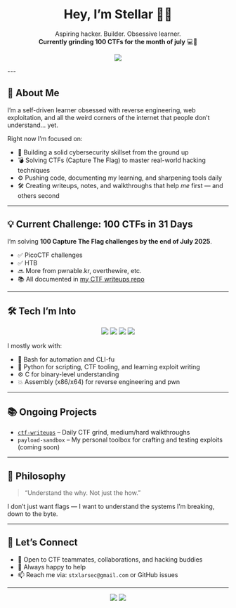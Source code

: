 <h1 align="center">Hey, I’m Stellar 🧠💥</h1>
<p align="center">
  Aspiring hacker. Builder. Obsessive learner. <br>
  <strong>Currently grinding 100 CTFs for the month of july</strong> 💻🔐
</p>
<p align="center">
  <img src="https://img.shields.io/badge/CTFs_Completed-45%2F100-green?style=for-the-badge" />
</p>
---

## 🧬 About Me

I’m a self-driven learner obsessed with reverse engineering, web exploitation, and all the weird corners of the internet that people don’t understand… yet.

Right now I’m focused on:

- 🧠 Building a solid cybersecurity skillset from the ground up
- 💣 Solving CTFs (Capture The Flag) to master real-world hacking techniques
- ⚙️ Pushing code, documenting my learning, and sharpening tools daily
- 🛠️ Creating writeups, notes, and walkthroughs that help *me* first — and others second

---

## 💡 Current Challenge: 100 CTFs in 31 Days

I’m solving **100 Capture The Flag challenges by the end of July 2025**.

- ✅ PicoCTF challenges
- ✅ HTB
- 🔜 More from pwnable.kr, overthewire, etc.
- 📚 All documented in [my CTF writeups repo](https://github.com/Stxlar/CTF_Writeups)

---

## 🛠️ Tech I’m Into

<div align="center">
  
<img src="https://img.shields.io/badge/Bash-%23121011.svg?logo=gnu-bash&logoColor=white&style=for-the-badge" />
<img src="https://img.shields.io/badge/Python-%2314354C.svg?logo=python&logoColor=white&style=for-the-badge" />
<img src="https://img.shields.io/badge/C-%2300599C.svg?logo=c&logoColor=white&style=for-the-badge" />
<img src="https://img.shields.io/badge/Assembly-x86%20%7C%20x64-gray?style=for-the-badge" />

</div>

I mostly work with:
- 🐚 Bash for automation and CLI-fu
- 🐍 Python for scripting, CTF tooling, and learning exploit writing
- ⚙️ C for binary-level understanding
- 💥 Assembly (x86/x64) for reverse engineering and pwn

---

## 📚 Ongoing Projects

- [`ctf-writeups`](https://github.com/Stxlar/CTF_Writeups) – Daily CTF grind, medium/hard walkthroughs
- `payload-sandbox` – My personal toolbox for crafting and testing exploits (coming soon)

---

## 🧠 Philosophy

> “Understand the why. Not just the how.”

I don’t just want flags — I want to understand the systems I’m breaking, down to the byte.

---

## 🤝 Let’s Connect

- 💬 Open to CTF teammates, collaborations, and hacking buddies
- 🧩 Always happy to help 
- 📫 Reach me via: `stxlarsec@gmail.com` or GitHub issues

---

<p align="center">
  <img src="https://img.shields.io/badge/CTFs_Completed-45%2F100-green?style=for-the-badge" />
  <img src="https://img.shields.io/badge/in_Progress-%F0%9F%92%AA-black?style=for-the-badge" />
</p>

